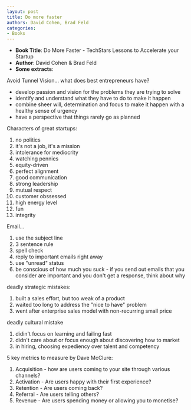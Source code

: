 ```yaml
---
layout: post
title: Do more faster
authors: David Cohen, Brad Feld
categories:
- Books
---
```


- **Book Title**: Do More Faster - TechStars Lessons to Accelerate your Startup
- **Author**: David Cohen & Brad Feld
- **Some extracts**:

Avoid Tunnel Vision... what does best entrepreneurs have?

- develop passion and vision for the problems they are trying to solve
- identify and understand what they have to do to make it happen
- combine sheer will, determination and focus to make it happen with a healthy sense of urgency
- have a perspective that things rarely go as planned

Characters of great startups:

1. no politics
2. it's not a job, it's a mission
3. intolerance for mediocrity
4. watching pennies
5. equity-driven
6. perfect alignment
7. good communication
8. strong leadership
9. mutual respect
10. customer obssessed
11. high energy level
12. fun
13. integrity

Email...

1. use the subject line
2. 3 sentence rule
3. spell check
4. reply to important emails right away
5. use "unread" status
6. be conscious of how much you suck - if you send out emails that you consider are important and you don't get a response, think about why

deadly strategic mistakes:

1. built a sales effort, but too weak of a product
2. waited too long to address the "nice to have" problem
3. went after enterprise sales model with non-recurring small price

deadly cultural mistake

1. didin't focus on learning and failing fast
2. didn't care about or focus enough about discovering how to market
3. in hiring, choosing expediency over talent and competency

5 key metrics to measure by Dave McClure:

1. Acquisition - how are users coming to your site through various channels?
2. Activation - Are users happy with their first experience?
3. Retention - Are users coming back?
4. Referral - Are users telling others?
5. Revenue - Are users spending money or allowing you to monetise?
